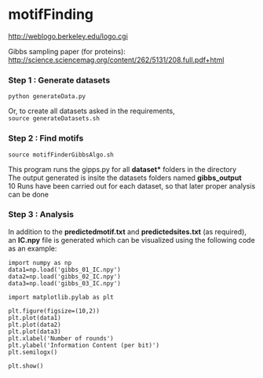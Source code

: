 # motifFinding

http://weblogo.berkeley.edu/logo.cgi

Gibbs sampling paper (for proteins): http://science.sciencemag.org/content/262/5131/208.full.pdf+html

### Step 1 : Generate datasets
```python generateData.py```

Or, to create all datasets asked in the requirements, </br>
```source generateDatasets.sh```

### Step 2 : Find motifs
```source motifFinderGibbsAlgo.sh```

This program runs the gipps.py for all <b>dataset*</b> folders in the directory </br>
The output generated is insite the datasets folders named <b>gibbs_output</b> </br>
10 Runs have been carried out for each dataset, so that later proper analysis can be done </br>

### Step 3 : Analysis
In addition to the <b>predictedmotif.txt</b> and <b>predictedsites.txt</b> (as required), an <b>IC.npy</b> file is generated which can be visualized using the following code as an example:

```
import numpy as np
data1=np.load('gibbs_01_IC.npy')
data2=np.load('gibbs_02_IC.npy')
data3=np.load('gibbs_03_IC.npy')

import matplotlib.pylab as plt

plt.figure(figsize=(10,2))
plt.plot(data1)
plt.plot(data2)
plt.plot(data3)
plt.xlabel('Number of rounds')
plt.ylabel('Information Content (per bit)')
plt.semilogx()

plt.show()
```
